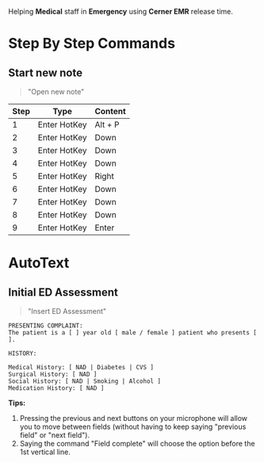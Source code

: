 Helping __Medical__ staff in __Emergency__ using __Cerner EMR__ release time.

# Step By Step Commands

## Start new note

> "Open new note"

Step | Type | Content
------------ | ------------- | ------------- 
1 | Enter HotKey | Alt + P
2 | Enter HotKey | Down
3 | Enter HotKey | Down
4 | Enter HotKey | Down
5 | Enter HotKey | Right
6 | Enter HotKey | Down
7 | Enter HotKey | Down
8 | Enter HotKey | Down
9 | Enter HotKey | Enter

# AutoText

## Initial ED Assessment

> "Insert ED Assessment"

```
PRESENTING COMPLAINT:
The patient is a [ ] year old [ male / female ] patient who presents [ ].

HISTORY:

Medical History: [ NAD | Diabetes | CVS ]
Surgical History: [ NAD ]
Social History: [ NAD | Smoking | Alcohol ]
Medication History: [ NAD ]
```

__Tips:__
1. Pressing the previous and next buttons on your microphone will allow you to move between fields (without having to keep saying "previous field" or "next field").
2. Saying the command "Field complete" will choose the  option before the 1st vertical line. 
